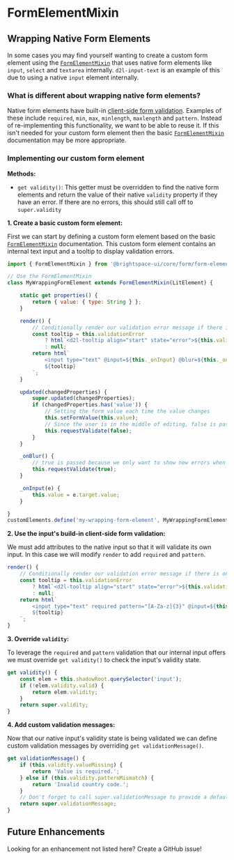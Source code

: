 # FormElementMixin

## Wrapping Native Form Elements

In some cases you may find yourself wanting to create a custom form element using the [`FormElementMixin`](./form-element-mixin.md) that uses native form elements like `input`, `select` and `textarea` internally. `d2l-input-text` is an example of this due to using a native `input` element internally.

###  What is different about wrapping native form elements?

Native form elements have built-in [client-side form validation](https://developer.mozilla.org/en-US/docs/Learn/Forms/Form_validation). Examples of these include `required`, `min`, `max`, `minlength`, `maxlength` and `pattern`. Instead of re-implementing this functionality, we want to be able to reuse it. If this isn't needed for your custom form element then the basic [`FormElementMixin`](./form-element-mixin.md) documentation may be more appropriate.

### Implementing our custom form element

**Methods:**
- `get validity()`: This getter must be overridden to find the native form elements and return the value of their native `validity` property if they have an error. If there are no errors, this should still call off to `super.validity`

**1. Create a basic custom form element:**

First we can start by defining a custom form element based on the basic [`FormElementMixin`](./form-element-mixin.md) documentation. This custom form element contains an internal text input and a tooltip to display validation errors.

```javascript
import { FormElementMixin } from '@brightspace-ui/core/form/form-element-mixin.js';

// Use the FormElementMixin
class MyWrappingFormElement extends FormElementMixin(LitElement) {

	static get properties() {
		return { value: { type: String } };
	}

	render() {
		// Conditionally render our validation error message if there is one
		const tooltip = this.validationError
			? html`<d2l-tooltip align="start" state="error">${this.validationError}</d2l-tooltip>`
			: null;
		return html`
			<input type="text" @input=${this._onInput} @blur=${this._onBlur}>
			${tooltip}
		`;
	}

	updated(changedProperties) {
		super.updated(changedProperties);
		if (changedProperties.has('value')) {
			// Setting the form value each time the value changes
			this.setFormValue(this.value);
			// Since the user is in the middle of editing, false is passed because we only want to update the existing error message
			this.requestValidate(false);
		}
	}

	_onBlur() {
		// true is passed because we only want to show new errors when the user has finished editing
		this.requestValidate(true);
	}

	_onInput(e) {
		this.value = e.target.value;
	}

}
customElements.define('my-wrapping-form-element', MyWrappingFormElement);
```

**2. Use the input's build-in client-side form validation:**

We must add attributes to the native input so that it will validate its own input. In this case we will modify `render` to add `required` and `pattern`.

```javascript
render() {
	// Conditionally render our validation error message if there is one
	const tooltip = this.validationError
		? html`<d2l-tooltip align="start" state="error">${this.validationError}</d2l-tooltip>`
		: null;
	return html`
		<input type="text" required pattern="[A-Za-z]{3}" @input=${this._onInput} @blur=${this._onBlur}>
		${tooltip}
	`;
}
```

**3. Override `validity`:**

To leverage the `required` and `pattern` validation that our internal input offers we must override `get validity()` to check the input's validity state.

```javascript
get validity() {
	const elem = this.shadowRoot.querySelector('input');
	if (!elem.validity.valid) {
		return elem.validity;
	}
	return super.validity;
}
```

**4. Add custom validation messages:**

Now that our native input's validity state is being validated we can define custom validation messages by overriding `get validationMessage()`.

```javascript
get validationMessage() {
	if (this.validity.valueMissing) {
		return 'Value is required.';
	} else if (this.validity.patternMismatch) {
		return 'Invalid country code.';
	}
	// Don't forget to call super.validationMessage to provide a default error message.
	return super.validationMessage;
}
```

## Future Enhancements

Looking for an enhancement not listed here? Create a GitHub issue!
